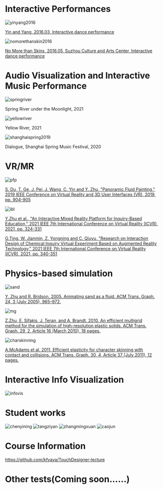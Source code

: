 Interactive Performances
====
![yinyang2016](/img/yinyang2016.jpg)

[Yin and Yang, 2016.03, Interactive dance performance](https://youtu.be/upvl0Jtjzso)

![nomorethanskin2016](/img/nomorethanskin2016.jpg)

[No More than Skins, 2016.05, Suzhou Culture and Arts Center, Interactive dance performance](https://youtu.be/upvl0Jtjzso)

Audio Visualization and Interactive Music Performance
====
![springriver](/img/springriver.jpg)

Spring River under the Moonlight, 2021

![yellowriver](/img/yellowriver.jpg)

Yellow River, 2021

![shanghaispring2019](/img/shanghaispring2019.jpg)

Dialogue, Shanghai Spring Music Festival, 2020

VR/MR
====
![pfp](/img/pfp.jpg)

[S. Du, T. Ge, J. Pei, J. Wang, C. Yin and Y. Zhu, "Panoramic Fluid Painting," 2019 IEEE Conference on Virtual Reality and 3D User Interfaces (VR), 2019, pp. 904-905](https://youtu.be/upvl0Jtjzso)

![ibl](/img/ibl.jpg)

[Y.Zhu et al., "An Interactive Mixed Reality Platform for Inquiry-Based Education," 2021 IEEE 7th International Conference on Virtual Reality (ICVR), 2021, pp. 324-331](https://ieeexplore.ieee.org/document/9483827)

[G.Ting, W. Jianmin, Z. Yongning and C. Qiuyu, "Research on Interaction Design of Chemical Inquiry Virtual Experiment Based on Augmented Reality Technology," 2021 IEEE 7th International Conference on Virtual Reality (ICVR), 2021, pp. 340-351](https://ieeexplore.ieee.org/document/9483706)


Physics-based simulation
====

![sand](/img/sand.jpg)

[Y. Zhu and R. Bridson. 2005. Animating sand as a fluid. ACM Trans. Graph. 24, 3 (July 2005), 965–972.](https://dl.acm.org/doi/10.1145/1073204.1073298)

![mg](/img/mg.jpg)

[Z.Zhu, E. Sifakis, J. Teran, and A. Brandt. 2010. An efficient multigrid method for the simulation of high-resolution elastic solids. ACM Trans. Graph. 29, 2, Article 16 (March 2010), 18 pages.](https://dl.acm.org/doi/10.1145/1731047.1731054)

![charskinning](/img/charskinning.jpg)

[A.McAdams et al. 2011. Efficient elasticity for character skinning with contact and collisions. ACM Trans. Graph. 30, 4, Article 37 (July 2011), 12 pages.](https://dl.acm.org/doi/10.1145/2010324.1964932)

Interactive Info Visualization
====

![infovis](/img/infovis.jpg)

Student works
====

![chenyining](/img/chenyining.jpg)
![tangziyan](/img/tangziyan.jpg)
![zhangmingxuan](/img/zhangmingxuan.jpg)
![caojun](/img/caojun.jpg)

Course Information
====
https://github.com/kfyaya/TouchDesigner-lecture

Other tests(Coming soon......)
====
